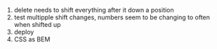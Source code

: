 1. delete needs to shift everything after it down a position
1. test multipple shift changes, numbers seem to be changing to often when shifted up
1. deploy
1. CSS as BEM